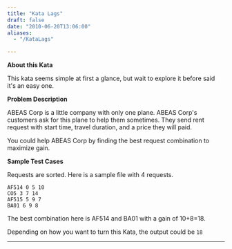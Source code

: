 ```yaml
---
title: "Kata Lags"
draft: false
date: "2010-06-20T13:06:00"
aliases:
  - "/KataLags"

---
```

**About this Kata**

This kata seems simple at first a glance, but wait to explore it before said it's an easy one.

**Problem Description**

ABEAS Corp is a little company with only one plane. ABEAS Corp's customers ask for this plane to help them sometimes. They send rent request with start time, travel duration, and a price they will paid.

You could help ABEAS Corp by finding the best request combination to maximize gain.



**Sample Test Cases**

Requests are sorted. Here is a sample file with 4 requests.

```
AF514 0 5 10
CO5 3 7 14
AF515 5 9 7
BA01 6 9 8
```


The best combination here is AF514 and BA01 with a gain of 10+8=18.

Depending on how you want to turn this Kata, the output could be `18`

------------------------------------------------------------------------
